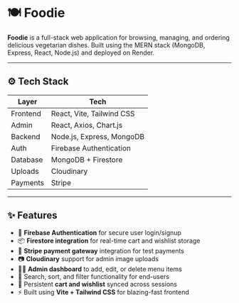 # 🍽️ Foodie

**Foodie** is a full-stack web application for browsing, managing, and ordering delicious vegetarian dishes. Built using the MERN stack (MongoDB, Express, React, Node.js) and deployed on Render.

---



## ⚙️ Tech Stack

| Layer     | Tech                        |
|-----------|-----------------------------|
| Frontend  | React, Vite, Tailwind CSS   |
| Admin     | React, Axios, Chart.js      |
| Backend   | Node.js, Express, MongoDB   |
| Auth      | Firebase Authentication     |
| Database  | MongoDB + Firestore         |
| Uploads   | Cloudinary                  |
| Payments  | Stripe                      |                 

---

## ✨ Features

- 🔐 **Firebase Authentication** for secure user login/signup
- 📦 **Firestore integration** for real-time cart and wishlist storage
- 🧾 **Stripe payment gateway** integration for test payments
- 📷 **Cloudinary** support for admin image uploads
- 🧑‍🍳 **Admin dashboard** to add, edit, or delete menu items
- 🔎 Search, sort, and filter functionality for end-users
- 🛒 Persistent **cart and wishlist** synced across sessions
- ⚡ Built using **Vite + Tailwind CSS** for blazing-fast frontend


